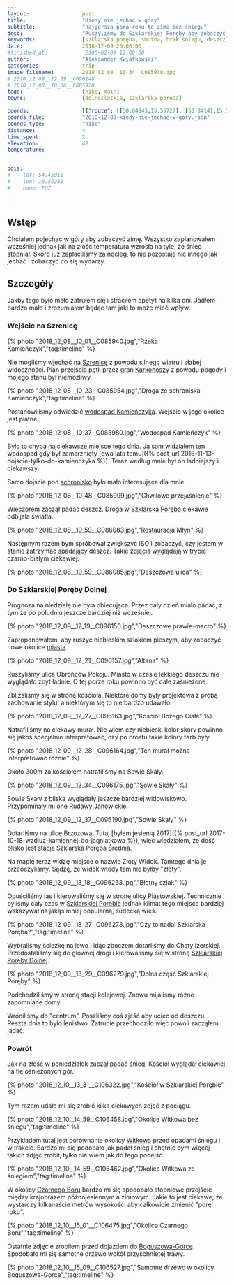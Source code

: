 ```yaml
---
layout:                 post
title:                  "Kiedy nie jechać w góry"
subtitle:               "najgorsza pora roku to zima bez śniegu"
desc:                   "Ruszyliśmy do Szklarskiej Poręby aby zobaczyć trochę śniegu w górach. Jak na złość przyszło ocieplenie i cały śniegi się stopił."
keywords:               [szklarska poręba, smutna, brak śniegu, deszcz]
date:                   2018-12-09 20:00:00
#finished_at:            2100-02-09 12:00:00
author:                 "Aleksander Kwiatkowski"
categories:             trip
image_filename:         2018_12_08__10_34__C085970.jpg
# 2018_12_09__12_19__C096148
# 2018_12_08__10_36__C085978
tags:                   [hike, main]
towns:                  [dolnoslaskie, szklarska_poreba]

coords:                 [{"route": [[50.84843,15.55727], [50.84141,15.55332], [50.84122,15.55813], [50.83702,15.55895], [50.83412,15.55521], [50.83258,15.52946], [50.82697,15.52208], [50.81827,15.51715], [50.81404,15.49620], [50.79399,15.50097]], "type": "hike"}]
coords_file:            "2018-12-09-kiedy-nie-jechac-w-gory.json"
coords_type:            "hike"
distance:               4
time_spent:             2
elevation:              42
temperature:            


pois:
#  - lat: 54.45911
#    lon: 18.56281
#    name: POI

---
```


[wiki-szrenica]: https://pl.wikipedia.org/wiki/Szrenica
[wiki-karkonosze]: https://pl.wikipedia.org/wiki/Karkonosze
[wiki-wodospad-kamienczyka]: https://pl.wikipedia.org/wiki/Wodospad_Kamie%C5%84czyka
[wiki-schronisko-hala]: https://pl.wikipedia.org/wiki/Schronisko_PTTK_na_Hali_Szrenickiej
[wiki-szklarska-poreba]: https://pl.wikipedia.org/wiki/Szklarska_Por%C4%99ba
[wiki-rudawy-janowickie]: https://pl.wikipedia.org/wiki/Rudawy_Janowickie
[wiki-szklarska-srednia]: https://pl.wikipedia.org/wiki/Szklarska_Por%C4%99ba_%C5%9Arednia
[wiki-szklarska-dolna]: https://pl.wikipedia.org/wiki/Szklarska_Por%C4%99ba_Dolna
[wiki-witkow]: https://pl.wikipedia.org/wiki/Witk%C3%B3w_(powiat_wa%C5%82brzyski)
[wiki-czarny-bor]: https://pl.wikipedia.org/wiki/Czarny_B%C3%B3r
[wiki-boguszow-gorce]: https://pl.wikipedia.org/wiki/Bogusz%C3%B3w-Gorce

## Wstęp

Chciałem pojechać w góry aby zobaczyć zimę. Wszystko zaplanowałem wcześniej jednak
jak na złość temperatura wzrosła na tyle, że śnieg stopniał. Skoro już
zapłaciliśmy za nocleg, to nie pozostaje nic innego jak jechać i zobaczyć co się wydarzy.

## Szczegóły

Jakby tego było mało zatrułem się i straciłem apetyt na kilka dni. Jadłem bardzo mało i
zrozumiałem będąc tam jaki to może mieć wpływ.

### Wejście na Szrenicę

{% photo "2018_12_08__10_01__C085940.jpg","Rzeka Kamieńczyk","tag:timeline" %}

Nie mogliśmy wjechać na [Szrenicę][wiki-szrenica] z powodu silnego wiatru i
słabej widoczności. Plan przejścia pętli przez grań [Karkonoszy][wiki-karkonosze]
z powodu pogody i mojego stanu był niemożliwy.

{% photo "2018_12_08__10_23__C085954.jpg","Droga ze schroniska Kamieńczyk","tag:timeline" %}

Postanowiliśmy odwiedzić [wodospad Kamieńczyka][wiki-wodospad-kamienczyka].
Wejście w jego okolice jest płatne.

{% photo "2018_12_08__10_37__C085980.jpg","Wodospad Kamieńczyk" %}

Było to chyba najciekawsze miejsce tego dnia. Ja
sam widziałem ten wodospad gdy był zamarznięty
[dwa lata temu]({% post_url 2016-11-13-dojscie-tylko-do-kamienczyka %}).
Teraz według mnie był on ładniejszy i ciekawszy.

Samo dojście pod [schronisko][wiki-schronisko-hala] było mało interesujące
dla mnie.

{% photo "2018_12_08__10_48__C085999.jpg","Chwilowe przejaśnienie" %}

Wieczorem zaczął padać deszcz. Droga w [Szklarska Poręba][wiki-szklarska-poreba]
ciekawie odbijała światła.

{% photo "2018_12_08__19_59__C086083.jpg","Restauracja Młyn" %}

Następnym razem bym spróbował zwiększyć ISO i zobaczyć, czy jestem w stanie
zatrzymać spadający deszcz. Takie zdjęcia wyglądają w trybie czarno-białym
ciekawiej.

{% photo "2018_12_08__19_59__C086085.jpg","Deszczowa ulica" %}

### Do Szklarskiej Poręby Dolnej

Prognoza na niedzielę nie była obiecująca. Przez cały dzień miało padać, z tym
że po południu jeszcze bardziej niż wcześniej.

{% photo "2018_12_09__12_19__C096150.jpg","Deszczowe prawie-macro" %}

Zaproponowałem, aby ruszyć niebieskim szlakiem pieszym, aby zobaczyć nowe okolice
[miasta][wiki-szklarska-poreba].

{% photo "2018_12_09__12_21__C096157.jpg","Altana" %}

Ruszyliśmy ulicą Obrońców Pokoju. Miasto w czasie lekkiego deszczu nie
wyglądało zbyt ładnie. O tej porze roku powinno być całe zaśnieżone.

Zbliżaliśmy się w stronę kościoła. Niektóre domy były projektowa z próbą
zachowanie stylu, a niektórym się to nie bardzo udawało.

{% photo "2018_12_09__12_27__C096163.jpg","Kościół Bożego Ciała" %}

Natrafiliśmy na ciekawy murał. Nie wiem czy niebieski kolor skóry powinno się jakoś
specjalnie interpretować, czy po prostu takie kolory farb były.

{% photo "2018_12_09__12_28__C096164.jpg","Ten murał można interpretować różnie" %}

Około 300m za kościołem natrafiliśmy na Sowie Skały.

{% photo "2018_12_09__12_34__C096175.jpg","Sowie Skały" %}

Sowie Skały z bliska wyglądały jeszcze bardziej widowiskowo.
Przypominały mi one [Rudawy Janowickie][wiki-rudawy-janowickie].

{% photo "2018_12_09__12_37__C096190.jpg","Sowie Skały" %}

Dotarliśmy na ulicę Brzozową. Tutaj
[byłem jesienią 2017]({% post_url 2017-10-18-wzdluz-kamiennej-do-jagniatkowa %}),
więc wiedziałem, że dość blisko jest stacja [Szklarska Poręba Średnia][wiki-szklarska-srednia].

Na mapię teraz widzę miejsce o nazwie Złoty Widok. Tamtego dnia je przeoczyliśmy.
Sądzę, że widok wtedy tam nie byłby "złoty".

{% photo "2018_12_09__13_18__C096263.jpg","Błotny szlak" %}

Opuściliśmy las i kierowaliśmy się w stronę ulicy Piastowskiej.
Technicznie byliśmy cały czas w [Szklarskiej Porębie][wiki-szklarska-poreba]
jednak klimat tego miejsca bardziej wskazywał na jakąś mniej popularną,
sudecką wieś.

{% photo "2018_12_09__13_27__C096273.jpg","Czy to nadal Szklarska Poręba?","tag:timeline" %}

Wybraliśmy ścieżkę na lewo i idąc zboczem dotarliśmy do Chaty Izerskiej.
Przedostaliśmy się do głównej drogi i kierowaliśmy się
w stronę [Szklarskiej Poręby Dolnej][wiki-szklarska-dolna].

{% photo "2018_12_09__13_29__C096279.jpg","Dolna część Szklarskiej Poręby" %}

Podchodziliśmy w stronę stacji kolejowej. Znowu mijaliśmy różne zapomniane
domy.

Wróciliśmy do "centrum". Poszliśmy coś zjeść aby uciec od deszczu. Reszta dnia
to było lenistwo. Zatrucie przechodziło więc powoli zacząłem jadać.

### Powrót

Jak na złość w poniedziałek zaczął padać śnieg. Kościół wyglądał ciekawiej
na tle ośnieżonych gór.

{% photo "2018_12_10__13_31__C106322.jpg","Kościół w Szklarskiej Porębie" %}

Tym razem udało mi się zrobić kilka ciekawych zdjęć z pociągu.

{% photo "2018_12_10__14_59__C106458.jpg","Okolice Witkowa bez śniegu","tag:timeline" %}

Przykładem tutaj jest porównanie okolicy [Witkowa][wiki-witkow] przed opadami śniegu i
w trakcie. Bardzo mi się podobało jak padał śnieg i chętnie bym więcej
takich zdjęć zrobił, tylko nie wiem jak do tego podejść.

{% photo "2018_12_10__14_59__C106462.jpg","Okolice Witkowa ze śniegiem","tag:timeline" %}

W okolicy [Czarnego Boru][wiki-czarny-bor] bardzo mi się spodobało stopniowe
przejście między krajobrazem późnojesiennym a zimowym. Jakie to jest ciekawe,
że wystarczy kilkanaście metrów wysokości aby całkowicie zmienić "porę roku".

{% photo "2018_12_10__15_01__C106475.jpg","Okolica Czarnego Boru","tag:timeline" %}

Ostatnie zdjęcie zrobiłem przed dojazdem do [Boguszowa-Gorce][wiki-boguszow-gorce].
Spodobało mi się samotne drzewo wokół przyschniętej trawy.

{% photo "2018_12_10__15_09__C106527.jpg","Samotne drzewo w okolicy Boguszowa-Gorce","tag:timeline" %}
